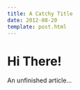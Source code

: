 ```yaml
---
title: A Catchy Title
date: 2012-08-20
template: post.html
---
```


# Hi There!

An unfinished article...